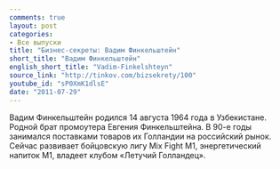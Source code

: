 ```yaml
---
comments: true
layout: post
categories:
- Все выпуски
title: "Бизнес-секреты: Вадим Финкельштейн"
short_title: "Вадим Финкельштейн"
english_short_title: "Vadim-Finkelshteyn"
source_link: "http://tinkov.com/bizsekrety/100"
youtube_id: "sP0XmK1dlsE"
date: "2011-07-29"
---
```

Вадим Финкельштейн родился 14 августа 1964 года в Узбекистане. Родной брат промоутера Евгения Финкельштейна. В 90-е годы занимался поставками товаров их Голландии на российский рынок. Сейчас развивает бойцовскую лигу Mix Fight M1, энергетический напиток M1, владеет клубом «Летучий Голландец».
